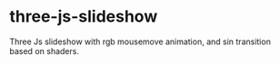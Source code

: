 # three-js-slideshow
Three Js slideshow with rgb mousemove animation, and sin transition based on shaders.
